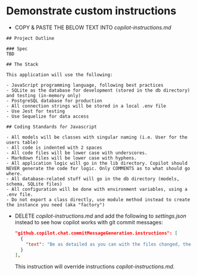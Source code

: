 # Demonstrate custom instructions

- COPY & PASTE THE BELOW TEXT INTO *copilot-instructions.md*

```text
## Project Outline

### Spec
TBD

## The Stack

This application will use the following:

- JavaScript programming language, following best practices
- SQLite as the database for development (stored in the db directory) and testing (in-memory only)
- PostgreSQL database for production
- All connection strings will be stored in a local .env file
- Use Jest for testing
- Use Sequelize for data access

## Coding Standards for Javascript

- All models will be classes with singular naming (i.e. User for the users table)
- All code is indented with 2 spaces
- All code files will be lower case with underscores.
- Markdown files will be lower case with hyphens.
- All application logic will go in the lib directory. Copilot should NEVER generate the code for logic. Only COMMENTS as to what should go where.
- All database-related stuff will go in the db directory (models, schema, SQLite files)
- All configuration will be done with environment variables, using a .env file.
- Do not export a class directly, use module method instead to create the instance you need (aka "factory")
```

- DELETE *copilot-instructions.md* and add the following to *settings.json* instead to see how copilot works with git commit messages:

  ```json
  "github.copilot.chat.commitMessageGeneration.instructions": [
    {
      "text": "Be as detailed as you can with the files changed, the reason for the change. Add lots of emoji."
    }
  ],
  ```

  This instruction will override instructions *copilot-instructions.md*.